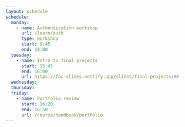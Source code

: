 ```yaml
---
layout: schedule
schedule:
  monday:
    - name: Authentication workshop
      url: /learn/auth
      type: workshop
      start: 9:45
      end: 18:00
  tuesday:
    - name: Intro to final projects
      start: 15:45
      end: 16:00
      url: https://fac-slides.netlify.app/slides/final-projects/#0
  wednesday:
  thursday:
  friday:
    - name: Portfolio review
      start: 16:20
      end: 16:50
      url: /course/handbook/portfolio
---
```

